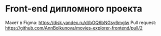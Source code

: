 # Front-end дипломного проекта

Макет в Figma:
https://disk.yandex.ru/d/bOQ6bNGsy6mglw
Pull request:
https://github.com/AnnBolkunova/movies-explorer-frontend/pull/2
